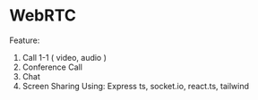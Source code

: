 # WebRTC

Feature: 
1. Call 1-1 ( video, audio )
2. Conference Call
3. Chat
4. Screen Sharing
Using: Express ts, socket.io, react.ts, tailwind
